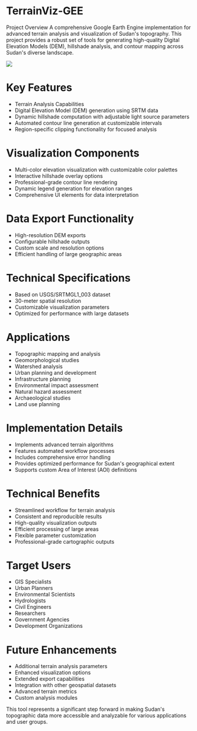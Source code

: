 # TerrainViz-GEE
Project Overview A comprehensive Google Earth Engine implementation for advanced terrain analysis and visualization of Sudan's topography. This project provides a robust set of tools for generating high-quality Digital Elevation Models (DEM), hillshade analysis, and contour mapping across Sudan's diverse landscape.

![](https://imgur.com/7L2OfMs.gif)


# Key Features
+ Terrain Analysis Capabilities
+ Digital Elevation Model (DEM) generation using SRTM data
+ Dynamic hillshade computation with adjustable light source parameters
+ Automated contour line generation at customizable intervals
+ Region-specific clipping functionality for focused analysis

# Visualization Components
+ Multi-color elevation visualization with customizable color palettes
+ Interactive hillshade overlay options
+ Professional-grade contour line rendering
+ Dynamic legend generation for elevation ranges
+ Comprehensive UI elements for data interpretation

# Data Export Functionality
+ High-resolution DEM exports
+ Configurable hillshade outputs
+ Custom scale and resolution options
+ Efficient handling of large geographic areas

# Technical Specifications
+ Based on USGS/SRTMGL1_003 dataset
+ 30-meter spatial resolution
+ Customizable visualization parameters
+ Optimized for performance with large datasets

# Applications
+ Topographic mapping and analysis
+ Geomorphological studies
+ Watershed analysis
+ Urban planning and development
+ Infrastructure planning
+ Environmental impact assessment
+ Natural hazard assessment
+ Archaeological studies
+ Land use planning

# Implementation Details
+ Implements advanced terrain algorithms
+ Features automated workflow processes
+ Includes comprehensive error handling
+ Provides optimized performance for Sudan's geographical extent
+ Supports custom Area of Interest (AOI) definitions

# Technical Benefits
+ Streamlined workflow for terrain analysis
+ Consistent and reproducible results
+ High-quality visualization outputs
+ Efficient processing of large areas
+ Flexible parameter customization
+ Professional-grade cartographic outputs

# Target Users
+ GIS Specialists
+ Urban Planners
+ Environmental Scientists
+ Hydrologists
+ Civil Engineers
+ Researchers
+ Government Agencies
+ Development Organizations

# Future Enhancements
+ Additional terrain analysis parameters
+ Enhanced visualization options
+ Extended export capabilities
+ Integration with other geospatial datasets
+ Advanced terrain metrics
+ Custom analysis modules

This tool represents a significant step forward in making Sudan's topographic data more accessible and analyzable for various applications and user groups.
